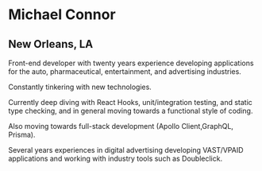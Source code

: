 # Michael Connor

## New Orleans, LA

Front-end developer with twenty years experience developing applications for the auto, pharmaceutical, entertainment, and advertising industries.

Constantly tinkering with new technologies.

Currently deep diving with React Hooks, unit/integration testing, and static type checking, and in general moving towards a functional style of coding.

Also moving towards full-stack development (Apollo Client,GraphQL, Prisma).

Several years experiences in digital advertising developing VAST/VPAID applications and working with industry tools such as Doubleclick.


[github-link]: https://github.com/mconnor